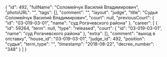{
    "id": 492,
    "fullName": "Соломейчук Василий Владимирович",
    "photoURL": "",
    "tags": [],
    "comment": "",
    "layout": "judge",
    "title": "Судья Соломейчук Василий Владимирович",
    "court": null,
    "previousCourt": {
        "id": "03-019-03-01",
        "name": "суд Рогачевского района"
    },
    "career": [
        {
            "id": 59264,
            "term": null,
            "type": "released",
            "court": {
                "id": "03-019-03-01",
                "name": "суд Рогачевского района"
            },
            "extra": [],
            "comment": "выход в отставку",
            "house_id": "03-019-03-01",
            "judge_id": 492,
            "position": "судья",
            "term_type": "",
            "timestamp": "2018-08-22",
            "decree_number": "348"
        }
    ]
}